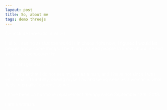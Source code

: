 ```yaml
---
layout: post
title: So, about me 
tags: demo threejs
---
```


{% include threeads.html %}

<style>
body {
  color: #ffffff;
}
a {
  color: #ffffff;
  border-bottom: 1px solid #ffffff;
}
.post__content a {
  color: #ffffff;
  border-bottom: 1px solid #ffffff;
}
a:visited {
  color: #ffffff;
}
.post__title h1 {
  border-bottom: 3px solid #ffffff;
}
</style>

<script> 
// A little program to celebrate my transition 

var camera, scene, renderer, clock, mesh, mesh2, mesh3, mesh4, mesh5;
var composer, renderer, mixer; 
var stars = [];

var params = {
			exposure: 1.0,
			bloomStrength: 0.6,
			bloomThreshold: 0,
            bloomRadius: 0};

function init() {
	scene = new THREE.Scene();
	camera = new THREE.PerspectiveCamera(75, window.innerWidth/window.innerHeight, 1, 1000);
	camera.position.z = 80; 
	renderer = new THREE.WebGLRenderer({antialias:true});
	renderer.setPixelRatio(window.devicePixelRatio);
    renderer.setSize(window.innerWidth, window.innerHeight);
    document.getElementById("blog-threejs").appendChild(renderer.domElement)

    // Add stars
    for (var i = -1000; i<1000; i+=20) {
    	var geometry = new THREE.SphereGeometry(0.5, 8, 8);
    	var material = new THREE.MeshBasicMaterial({color: 0xffffff, wireframe:false});
    	var sphere = new THREE.Mesh(geometry, material);

    	sphere.position.x = Math.random() * 1000 - 500;
    	sphere.position.y = Math.random() * 1000 - 500;

    	sphere.position.z = i;

    	sphere.scale.x = sphere.scale.y = 2;

    	scene.add(sphere);
    	stars.push(sphere);
    }


    /*
	61d0f8
	f4abba
	ffffff
	f4abba
	61d0f8
    */

    //1 leftmost
    var geometry = new THREE.BoxGeometry(10, 10, 10);
    var material = new THREE.MeshBasicMaterial({color:0x61d0f8, wireframe: true});
    mesh = new THREE.Mesh(geometry, material);
    scene.add(mesh);
    mesh.position.y = -10;
    mesh.position.x = -80;

    //2 First Stripe
    var geometry = new THREE.BoxGeometry(10, 10, 10);
    var material = new THREE.MeshBasicMaterial({color:0xf4abba, wireframe: true});
    mesh2 = new THREE.Mesh(geometry, material);
    scene.add(mesh2);
    mesh2.position.y = -10;
    mesh2.position.x = -40;

    //3 Center Stripe
    var geometry = new THREE.BoxGeometry(10, 10, 10);
    var material = new THREE.MeshBasicMaterial({color:0xffffff, wireframe: true});
    mesh3 = new THREE.Mesh(geometry, material);
    scene.add(mesh3);
    mesh3.position.y = -10;
    mesh3.position.x = 0;

    //4 second pink stripe
    var geometry = new THREE.BoxGeometry(10, 10, 10);
    var material = new THREE.MeshBasicMaterial({color:0xf4abba, wireframe: true});
    mesh4 = new THREE.Mesh(geometry, material);
    scene.add(mesh4);
    mesh4.position.y = -10;
    mesh4.position.x = 40;

    //5 outermost stripe
    var geometry = new THREE.BoxGeometry(10, 10, 10);
    var material = new THREE.MeshBasicMaterial({color:0x61d0f8, wireframe: true});
    mesh5 = new THREE.Mesh(geometry, material);
    scene.add(mesh5);
    mesh5.position.y = -10;
    mesh5.position.x = 80;

    // Post-processing
    var renderScene = new THREE.RenderPass(scene, camera);
    var bloomPass = new THREE.UnrealBloomPass( new THREE.Vector2( window.innerWidth, window.innerHeight ), 1.5, 0.4, 0.85 );
  	bloomPass.renderToScreen = true;
  	bloomPass.threshold = params.bloomThreshold;
	bloomPass.strength = params.bloomStrength;
   	bloomPass.radius = params.bloomRadius;
   
 	composer = new THREE.EffectComposer(renderer);
    composer.setSize(window.innerWidth, window.innerHeight);
    composer.addPass(renderScene);
    composer.addPass(bloomPass);
}

function animate() {
	requestAnimationFrame(animate);
	renderer.render(scene, camera);
	animateStars();

	mesh.rotation.x += 0.01;
	mesh.rotation.y += 0.01; 

	mesh2.rotation.x -= 0.01;
	mesh2.rotation.y -= 0.01; 
	mesh3.rotation.x += 0.01;
	mesh3.rotation.y += 0.01; 
	mesh4.rotation.x -= 0.01;
	mesh4.rotation.y -= 0.01;
	mesh5.rotation.x += 0.01;
	mesh5.rotation.y += 0.01;  

	composer.render();
}

function animateStars() {
	for (var i = 0; i < stars.length; i++) {
        star = stars[i];
        star.position.z += i / 10;
        if (star.position.z > 1000) {
            star.position.z -= 2000;
        }
    }
}

init();
animate(); 
</script>

Hello... seeing as that the world is in chaos right now, I figured I would let people know some things. The thing I wanted people to know about me and why I've disappeared is: 

I am transgender ✧･ﾟ: *✧･ﾟ:* . 

This means that I do not see myself as a man, and I have not since I was very small. Truthfully, seeing myself as and being seen as a woman is what feels internally "correct" to me. 

I have been on hormone replacement therapy since September 12th. 2019. 

I am a woman. 